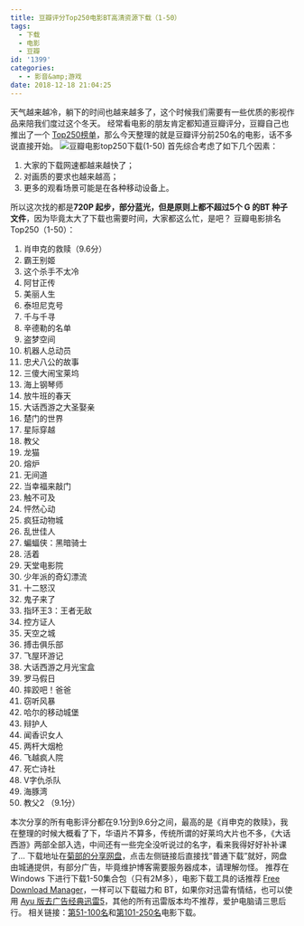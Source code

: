 ```yaml
---
title: 豆瓣评分Top250电影BT高清资源下载（1-50）
tags:
  - 下载
  - 电影
  - 豆瓣
id: '1399'
categories:
  - - 影音&amp;游戏
date: 2018-12-18 21:04:25
---
```


天气越来越冷，躺下的时间也越来越多了，这个时候我们需要有一些优质的影视作品来陪我们度过这个冬天。 经常看电影的朋友肯定都知道豆瓣评分，豆瓣自己也推出了一个 [Top250榜单](https://movie.douban.com/top250)，那么今天整理的就是豆瓣评分前250名的电影，话不多说直接开始。 ![豆瓣电影top250下载(1-50)](https://i.loli.net/2018/12/18/5c18ee01c1884.jpg) 首先综合考虑了如下几个因素：

1.  大家的下载网速都越来越快了；
2.  对画质的要求也越来越高；
3.  更多的观看场景可能是在各种移动设备上。

所以这次找的都是**720P 起步，部分蓝光，但是原则上都不超过5个 G 的BT 种子文件**，因为毕竟太大了下载也需要时间，大家都这么忙，是吧？ 豆瓣电影排名 Top250（1-50）：

1.  肖申克的救赎（9.6分）
2.  霸王别姬
3.  这个杀手不太冷
4.  阿甘正传
5.  美丽人生
6.  泰坦尼克号
7.  千与千寻
8.  辛德勒的名单
9.  盗梦空间
10.  机器人总动员
11.  忠犬八公的故事
12.  三傻大闹宝莱坞
13.  海上钢琴师
14.  放牛班的春天
15.  大话西游之大圣娶亲
16.  楚门的世界
17.  星际穿越
18.  教父
19.  龙猫
20.  熔炉
21.  无间道
22.  当幸福来敲门
23.  触不可及
24.  怦然心动
25.  疯狂动物城
26.  乱世佳人
27.  蝙蝠侠：黑暗骑士
28.  活着
29.  天堂电影院
30.  少年派的奇幻漂流
31.  十二怒汉
32.  鬼子来了
33.  指环王3：王者无敌
34.  控方证人
35.  天空之城
36.  搏击俱乐部
37.  飞屋环游记
38.  大话西游之月光宝盒
39.  罗马假日
40.  摔跤吧！爸爸
41.  窃听风暴
42.  哈尔的移动城堡
43.  辩护人
44.  闻香识女人
45.  两杆大烟枪
46.  飞越疯人院
47.  死亡诗社
48.  V字仇杀队
49.  海豚湾
50.  教父2 （9.1分）

本次分享的所有电影评分都在9.1分到9.6分之间，最高的是《肖申克的救赎》，我在整理的时候大概看了下，华语片不算多，传统所谓的好莱坞大片也不多，《大话西游》两部全部入选，中间还有一些完全没听说过的名字，看来我得好好补补课了... 下载地址在[菊部的分享网盘](https://jubuzz.pipipan.com/fs/18034009-326221987)，点击左侧链接后直接找“普通下载”就好，网盘由城通提供，有部分广告，毕竟维护博客需要服务器成本，请理解勿怪。 推荐在 Windows 下进行下载1-50集合包（只有2M多），电影下载工具的话推荐 [Free Download Manager](https://www.jubuzz.com/geek/482.html)，一样可以下载磁力和 BT，如果你对迅雷有情结，也可以使用 [Ayu 版去广告经典迅雷5](https://jubuzz.pipipan.com/fs/18034009-326221927)，其他的所有迅雷版本均不推荐，爱护电脑请三思后行。 相关链接：[第51-100名](https://www.jubuzz.com/share/1402.html)和[第101-250名](https://www.jubuzz.com/share/1411.html)电影下载。